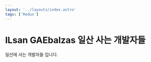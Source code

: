 ```yaml
---
layout: '../layouts/index.astro'
tags: ['Redux']
---
```


# ILsan GAEbalzas 일산 사는 개발자들

일산에 사는 개발자들 입니다.

